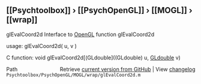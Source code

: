 ## [[Psychtoolbox]] &#8250; [[PsychOpenGL]] &#8250; [[MOGL]] &#8250; [[wrap]]

glEvalCoord2d  Interface to [OpenGL](OpenGL) function glEvalCoord2d  
  
usage:  glEvalCoord2d( u, v )  
  
C function:  void glEvalCoord2d[(GLdouble]((GLdouble) u, [GLdouble](GLdouble) v)  




<div class="code_header" style="text-align:right;">
  <span style="float:left;">Path&nbsp;&nbsp;</span> <span class="counter">Retrieve <a href=
  "https://raw.github.com/Psychtoolbox-3/Psychtoolbox-3/beta/Psychtoolbox/PsychOpenGL/MOGL/wrap/glEvalCoord2d.m">current version from GitHub</a> | View <a href=
  "https://github.com/Psychtoolbox-3/Psychtoolbox-3/commits/beta/Psychtoolbox/PsychOpenGL/MOGL/wrap/glEvalCoord2d.m">changelog</a></span>
</div>
<div class="code">
  <code>Psychtoolbox/PsychOpenGL/MOGL/wrap/glEvalCoord2d.m</code>
</div>

